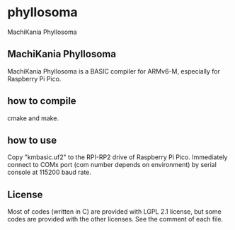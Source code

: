 # phyllosoma
MachiKania Phyllosoma

## MachiKania Phyllosoma
MachiKania Phyllosoma is a BASIC compiler for ARMv6-M, especially for Raspberry Pi Pico.

## how to compile
cmake and make.

## how to use
Copy "kmbasic.uf2" to the RPI-RP2 drive of Raspberry Pi Pico. Immediately connect to COMx port (com number depends on environment) by serial console at 115200 baud rate.

## License
Most of codes (written in C) are provided with LGPL 2.1 license, but some codes are provided with the other licenses. See the comment of each file.
